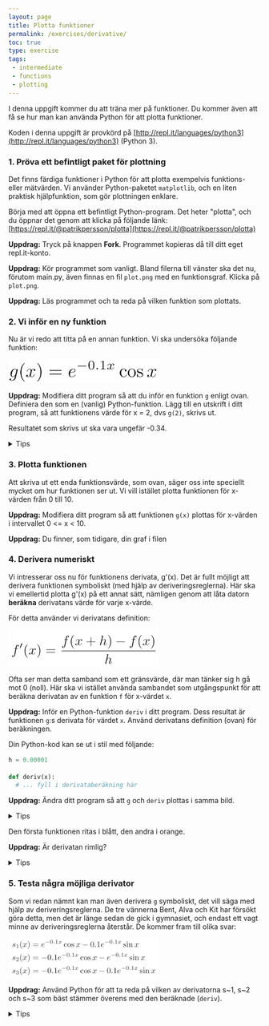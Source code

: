 ```yaml
---
layout: page
title: Plotta funktioner
permalink: /exercises/derivative/
toc: true
type: exercise
tags:
 - intermediate
 - functions
 - plotting
---
```

I denna uppgift kommer du att träna mer på funktioner. Du kommer även att få se hur man kan använda Python för att plotta funktioner.

Koden i denna uppgift är provkörd på [http://repl.it/languages/python3](http://repl.it/languages/python3) (Python 3).

### 1. Pröva ett befintligt paket för plottning

Det finns färdiga funktioner i Python för att plotta exempelvis funktions- eller mätvärden. Vi använder Python-paketet `matplotlib`, och en liten praktisk hjälpfunktion, som gör plottningen enklare.

Börja med att öppna ett befintligt Python-program. Det heter "plotta", och du öppnar det genom att klicka på följande länk: [https://repl.it/@patrikpersson/plotta](https://repl.it/@patrikpersson/plotta)

**Uppdrag:** Tryck på knappen **Fork**. Programmet kopieras då till ditt eget repl.it-konto.

**Uppdrag:** Kör programmet som vanligt. Bland filerna till vänster ska det nu, förutom main.py, även finnas en fil `plot.png` med en funktionsgraf. Klicka på `plot.png`. 

**Uppdrag:** Läs programmet och ta reda på vilken funktion som plottats.

### 2. Vi inför en ny funktion

Nu är vi redo att titta på en annan funktion.  Vi ska undersöka följande funktion:

<img src="g.png">

**Uppdrag:** Modifiera ditt program så att du inför en funktion `g` enligt ovan. Definiera den som en (vanlig) Python-funktion. Lägg till en utskrift i ditt program, så att funktionens värde för x = 2, dvs `g(2)`, skrivs ut.

Resultatet som skrivs ut ska vara ungefär -0.34.

<details>
<summary markdown="span">
Tips
</summary>
<p>
<pre>
def g(x):
  # ... 
...
print(g(2))
</pre>
</p>
</details>

### 3. Plotta funktionen

Att skriva ut ett enda funktionsvärde, som ovan, säger oss inte speciellt mycket om hur funktionen ser ut. Vi vill istället plotta funktionen för x-värden från 0 till 10. 

**Uppdrag:** Modifiera ditt program så att funktionen `g(x)` plottas för x-värden i intervallet 0 <= x < 10. 

**Uppdrag:** Du finner, som tidigare, din graf i filen 

### 4. Derivera numeriskt

Vi intresserar oss nu för funktionens derivata, g'(x). Det är fullt möjligt att derivera funktionen symboliskt (med hjälp av deriveringsreglerna). Här ska vi emellertid plotta g'(x) på ett annat sätt, nämligen genom att låta datorn **beräkna** derivatans värde för varje x-värde.

För detta använder vi derivatans definition:

<img src="fprime.png">

Ofta ser man detta samband som ett gränsvärde, där man tänker sig h gå mot 0 (noll). Här ska vi istället använda sambandet som utgångspunkt för att beräkna derivatan av en funktion `f` för x-värdet `x`. 

**Uppdrag:** Inför en Python-funktion `deriv` i ditt program. Dess resultat är funktionen `g`:s derivata för värdet `x`. Använd derivatans definition (ovan) för beräkningen. 

Din Python-kod kan se ut i stil med följande:

```python
h = 0.00001

def deriv(x):
  # ... fyll i derivataberäkning här 
```

**Uppdrag:** Ändra ditt program så att `g` och `deriv` plottas i samma bild.

<details>
<summary markdown="span">
Tips
</summary>
<p>
Du behöver två anrop till <code>fplot</code>: ett för <code>g</code> och ett för <code>deriv</code>. 
</p>
</details>

Den första funktionen ritas i blått, den andra i orange.

**Uppdrag:** Är derivatan rimlig?

<details>
<summary markdown="span">
Tips
</summary>
<p>
När <code>g</code> har ett lokalt minimum ska derivatan vara noll.
När <code>g</code> pekar som brantast uppåt ska derivatan ha ett lokalt maximum.
</p>
</details>

### 5. Testa några möjliga derivator

Som vi redan nämnt kan man även derivera `g` symboliskt, det vill säga med hjälp av deriveringsreglerna. De tre vännerna Bent, Alva och Kit har försökt göra detta, men det är länge sedan de gick i gymnasiet, och endast ett vagt minne av deriveringsreglerna återstår. De kommer fram till olika svar:

<img src="sx.png">

**Uppdrag:** Använd Python för att ta reda på vilken av derivatorna s~1, s~2 och s~3 som bäst stämmer överens med den beräknade (`deriv`). 

<details>
<summary markdown="span">
Tips
</summary>
<p>
Du kan exempelvis införa en funktion som följer:
<pre>
def diff1(x):
  return deriv(x) - s1(x)
</pre>
Den visar hur mycket <code>deriv</code> och <code>s1</code> skiljer sig åt. Om de är helt lika blir skillnaden 0, och då ska grafen för <code>diff1</code> ju bli en horisontell, rät linje.
</p>
</details>

